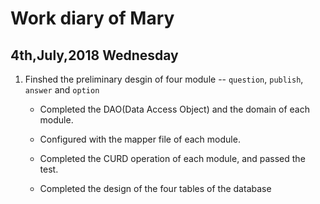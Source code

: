 # Work diary of Mary

## 4th,July,2018 Wednesday

1. Finshed the preliminary desgin of four module -- `question`, `publish`, `answer` and `option`

    + Completed the DAO(Data Access Object) and the domain of each  module.

    + Configured with the mapper file of each module.

    + Completed the CURD operation of each module, and passed the test.

    + Completed the design of the four tables of the database